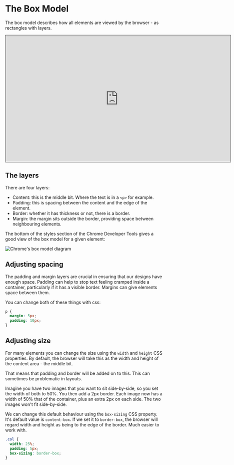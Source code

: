 # The Box Model

The box model describes how all elements are viewed by the browser - as rectangles with layers.

<iframe src="https://dmureplay.cloud.panopto.eu/Panopto/Pages/Embed.aspx?id=0d6edef4-ee77-41ea-b712-ac7600b1bb2c&autoplay=false&offerviewer=true&showtitle=true&showbrand=false&start=0&interactivity=all" height="405" width="720" style="border: 1px solid #464646;" allowfullscreen allow="autoplay"></iframe>

## The layers

There are four layers:

- Content: this is the middle bit. Where the text is in a `<p>` for example.
- Padding: this is spacing between the content and the edge of the element.
- Border: whether it has thickness or not, there is a border.
- Margin: the margin sits outside the border, providing space between neighbouring elements.

The bottom of the styles section of the Chrome Developer Tools gives a good view of the box model for a given element:

![Chrome's box model diagram](https://thomcorah.github.io/dmu-multimedia/resources/img/boxModel.png)

## Adjusting spacing

The padding and margin layers are crucial in ensuring that our designs have enough space. Padding can help to stop text feeling cramped inside a container, particularly if it has a visible border. Margins can give elements space between them.

You can change both of these things with css:

```css
p {
  margin: 5px;
  padding: 10px;
}
```

## Adjusting size

For many elements you can change the size using the `width` and `height` CSS properties. By default, the browser will take this as the width and height of the content area - the middle bit.

That means that padding and border will be added on to this. This can sometimes be problematic in layouts.

Imagine you have two images that you want to sit side-by-side, so you set the width of both to 50%. You then add a 2px border. Each image now has a width of 50% that of the container, plus an extra 2px on each side. The two images won't fit side-by-side.

We can change this default behaviour using the `box-sizing` CSS property. It's default value is `content-box`. If we set it to `border-box`, the browser will regard width and height as being to the edge of the border. Much easier to work with.

```css
.col {
  width: 25%;
  padding: 5px;
  box-sizing: border-box;
}
```
